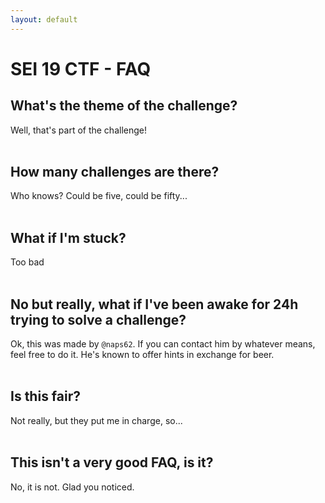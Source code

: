 ```yaml
---
layout: default
---
```


# SEI 19 CTF - FAQ

## What's the theme of the challenge?

Well, that's part of the challenge!
<br>
<br>

## How many challenges are there?

Who knows? Could be five, could be fifty...
<br>
<br>

## What if I'm stuck?

Too bad
<br>
<br>

## No but really, what if I've been awake for 24h trying to solve a challenge?

Ok, this was made by `@naps62`. If you can contact him by whatever means, feel
free to do it. He's known to offer hints in exchange for beer.
<br>
<br>

## Is this fair?

Not really, but they put me in charge, so...
<br>
<br>

## This isn't a very good FAQ, is it?

No, it is not. Glad you noticed.
<br>
<br>

